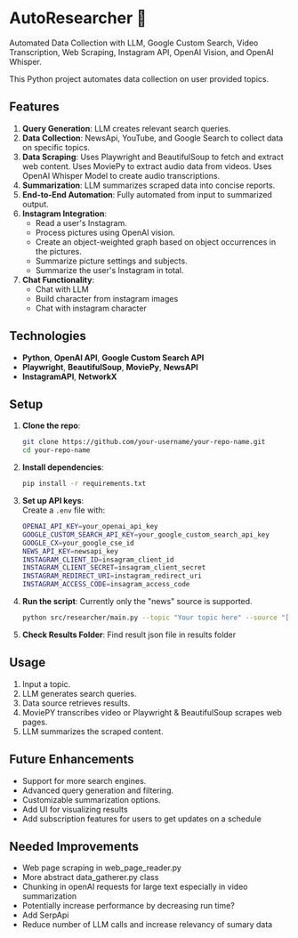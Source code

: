 # AutoResearcher :robot:
Automated Data Collection with LLM, Google Custom Search, Video Transcription, Web Scraping, Instagram API, OpenAI Vision, and OpenAI Whisper.

This Python project automates data collection on user provided topics. 

## Features

1. **Query Generation**: LLM creates relevant search queries.
2. **Data Collection**: NewsApi, YouTube, and Google Search to collect data on specific topics.
3. **Data Scraping**: Uses Playwright and BeautifulSoup to fetch and extract web content. Uses MoviePy to extract audio data from videos. Uses OpenAI Whisper Model to create audio transcriptions.
4. **Summarization**: LLM summarizes scraped data into concise reports.
5. **End-to-End Automation**: Fully automated from input to summarized output.
6. **Instagram Integration**:
    - Read a user's Instagram.
    - Process pictures using OpenAI vision.
    - Create an object-weighted graph based on object occurrences in the pictures.
    - Summarize picture settings and subjects.
    - Summarize the user's Instagram in total.
7. **Chat Functionality**:
    - Chat with LLM
    - Build character from instagram images
    - Chat with instagram character

## Technologies

- **Python**, **OpenAI API**, **Google Custom Search API**
- **Playwright**, **BeautifulSoup**, **MoviePy**, **NewsAPI**
- **InstagramAPI**, **NetworkX**

## Setup

1. **Clone the repo**:
    ```bash
    git clone https://github.com/your-username/your-repo-name.git
    cd your-repo-name
    ```

2. **Install dependencies**:
    ```bash
    pip install -r requirements.txt
    ```

3. **Set up API keys**:  
   Create a `.env` file with:
    ```bash
    OPENAI_API_KEY=your_openai_api_key
    GOOGLE_CUSTOM_SEARCH_API_KEY=your_google_custom_search_api_key
    GOOGLE_CX=your_google_cse_id
    NEWS_API_KEY=newsapi_key
    INSTAGRAM_CLIENT_ID=insagram_client_id
    INSTAGRAM_CLIENT_SECRET=insagram_client_secret
    INSTAGRAM_REDIRECT_URI=instagram_redirect_uri
    INSTAGRAM_ACCESS_CODE=insagram_access_code
    ```

4. **Run the script**:
    Currently only the "news" source is supported. 
    ```bash
    python src/researcher/main.py --topic "Your topic here" --source "[news, google, youtube, all]"
    ```

5. **Check Results Folder**:
    Find result json file in results folder

## Usage

1. Input a topic.
2. LLM generates search queries.
3. Data source retrieves results.
4. MoviePY transcribes video or Playwright & BeautifulSoup scrapes web pages.
5. LLM summarizes the scraped content.

## Future Enhancements

- Support for more search engines.
- Advanced query generation and filtering.
- Customizable summarization options.
- Add UI for visualizing results 
- Add subscription features for users to get updates on a schedule
  
## Needed Improvements

- Web page scraping in web_page_reader.py
- More abstract data_gatherer.py class 
- Chunking in openAI requests for large text especially in video summarization
- Potentially increase performance by decreasing run time?
- Add SerpApi
- Reduce number of LLM calls and increase relevancy of sumary data

